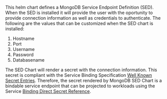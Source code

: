 This helm chart defines a MongoDB Service Endpoint Definition (SED). When the SED is installed it will provide the user with the oportunity to provide connection information as well as credentials to authenticate. The following are the values that can be customized when the SED chart is installed:

1. Hostname
1. Port
1. Username
1. Password
1. Databasename

The SED Chart will render a secret with the connection information. This secret is compliant with the Service Binding Specification [Well Known Secret Entries](https://github.com/servicebinding/spec#well-known-secret-entries). Therefore, the secret rendered by MongoDB SED Chart is a bindable service endpoint that can be projected to workloads using the Service [Binding Direct Secret Reference](https://github.com/servicebinding/spec#well-known-secret-entries).